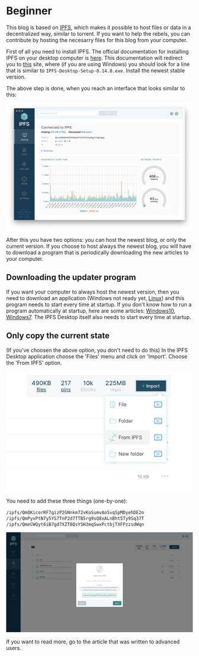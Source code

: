 # Beginner

This blog is based on [IPFS](https://en.wikipedia.org/wiki/InterPlanetary_File_System), which makes it possible to host files or data in a decentralized way, similar to torrent. If you want to help the rebels, you can contribute by hosting the necesarry files for this blog from your computer.

First of all you need to install IPFS. The official documentation for installing IPFS on your desktop computer is [here](https://docs.ipfs.io/install/ipfs-desktop/). This documentation will redirect you to [this](https://github.com/ipfs/ipfs-desktop/releases) site, where (if you are using Windows) you should look for a line that is similar to `IPFS-Desktop-Setup-0.14.0.exe`.  Install the newest stable version.

The above step is done, when you reach an interface that looks similar to this:

![IPFS Desktop](desktop-status.png)

After this you have two options: you can host the newest blog, or only the current version. If you choose to host always the newest blog, you will have to download a program that is periodically downloading the new articles to your computer.

## Downloading the updater program

If you want your computer to always host the newest version, then you need to download an application (Windows not ready yet, [Linux](ipfs-blog-daemon)) and this program needs to start every time at startup. If you don't know how to run a program automatically at startup, here are some articles: [Windows10](https://www.howtogeek.com/228467/how-to-make-a-program-run-at-startup-on-any-computer/), [Windows7](https://www.groovypost.com/howto/windows-7-make-programs-run-automatically-during-startup/). The IPFS Desktop itself also needs to start every time at startup.


## Only copy the current state

(If you've choosen the above option, you don't need to do this) In the IPFS Desktop application choose the 'Files' menu and click on 'Import'. Choose the 'From IPFS' option. 

![Import button](import.png)

You need to add these three things (one-by-one):
```
/ipfs/QmQKicorRF7gizP2GNnkm72vKoSumvAo5vqSpMDyehDE2o
/ipfs/QmPyxPtN7y5YS7TnP2d7TTB5rg9sQ8xALnBht5Ty9Sq37T
/ipfs/QmeCWQyt6iB7gd7XZT8QsYSH3mqSwxPctbjTXFPzzsdWqn
```

![Import CID](from_cid_big.png)

If you want to read more, go to the article that was written to advanced users.